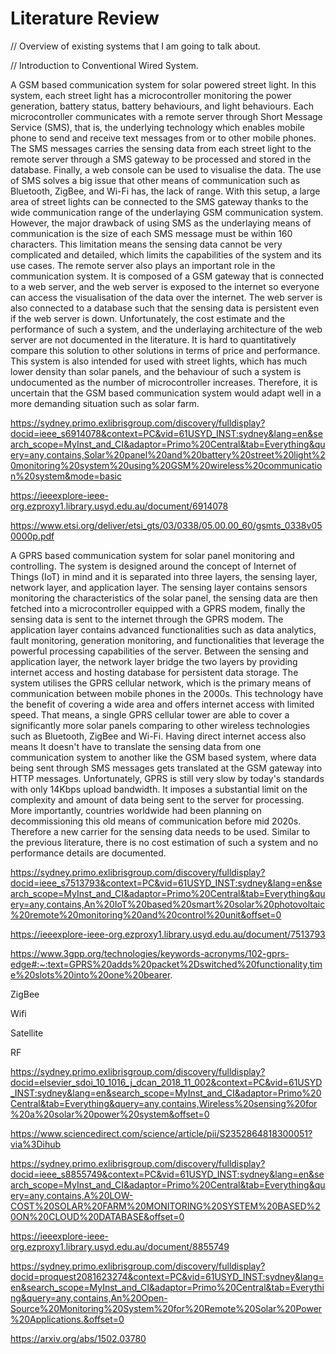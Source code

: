 # Literature Review

// Overview of existing systems that I am going to talk about.



// Introduction to Conventional Wired System.



A GSM based communication system for solar powered street light. In this system, each street light has a microcontroller monitoring the power generation, battery status, battery behaviours, and light behaviours. Each microcontroller communicates with a remote server through Short Message Service (SMS), that is, the underlying technology which enables mobile phone to send and receive text messages from or to other mobile phones. The SMS messages carries the sensing data from each street light to the remote server through a SMS gateway to be processed and stored in the database. Finally, a web console can be used to visualise the data. The use of SMS solves a big issue that other means of communication such as Bluetooth, ZigBee, and Wi-Fi has, the lack of range. With this setup, a large area of street lights can be connected to the SMS gateway thanks to the wide communication range of the underlaying GSM communication system. However, the major drawback of using SMS as the underlaying means of communication is the size of each SMS message must be within 160 characters. This limitation means the sensing data cannot be very complicated and detailed, which limits the capabilities of the system and its use cases. The remote server also plays an important role in the communication system. It is composed of a GSM gateway that is connected to a web server, and the web server is exposed to the internet so everyone can access the visualisation of the data over the internet. The web server is also connected to a database such that the sensing data is persistent even if the web server is down. Unfortunately, the cost estimate and the performance of such a system, and the underlaying architecture of the web server are not documented in the literature. It is hard to quantitatively compare this solution to other solutions in terms of price and performance. This system is also intended for used with street lights, which has much lower density than solar panels, and the behaviour of such a system is undocumented as the number of microcontroller increases. Therefore, it is uncertain that the GSM based communication system would adapt well in a more demanding situation such as solar farm. 



https://sydney.primo.exlibrisgroup.com/discovery/fulldisplay?docid=ieee_s6914078&context=PC&vid=61USYD_INST:sydney&lang=en&search_scope=MyInst_and_CI&adaptor=Primo%20Central&tab=Everything&query=any,contains,Solar%20panel%20and%20battery%20street%20light%20monitoring%20system%20using%20GSM%20wireless%20communication%20system&mode=basic

https://ieeexplore-ieee-org.ezproxy1.library.usyd.edu.au/document/6914078

https://www.etsi.org/deliver/etsi_gts/03/0338/05.00.00_60/gsmts_0338v050000p.pdf



A GPRS based communication system for solar panel monitoring and controlling. The system is designed around the concept of Internet of Things (IoT) in mind and it is separated into three layers, the sensing layer, network layer, and application layer. The sensing layer contains sensors monitoring the characteristics of the solar panel, the sensing data are then fetched into a microcontroller equipped with a GPRS modem, finally the sensing data is sent to the internet through the GPRS modem. The application layer contains advanced functionalities such as data analytics, fault monitoring, generation monitoring, and functionalities that leverage the powerful processing capabilities of the server. Between the sensing and application layer, the network layer bridge the two layers by providing internet access and hosting database for persistent data storage. The system utilises the GPRS cellular network, which is the primary means of communication between mobile phones in the 2000s. This technology have the benefit of covering a wide area and offers internet access with limited speed. That means, a single GPRS cellular tower are able to cover a significantly more solar panels comparing to other wireless technologies such as Bluetooth, ZigBee and Wi-Fi. Having direct internet access also means It doesn't have to translate the sensing data from one communication system to another like the GSM based system, where data being sent through SMS messages gets translated at the GSM gateway into HTTP messages. Unfortunately, GPRS is still very slow by today's standards with only 14Kbps upload bandwidth. It imposes a substantial limit on the complexity and amount of data being sent to the server for processing. More importantly, countries worldwide had been planning on decommissioning this old means of communication before mid 2020s. Therefore a new carrier for the sensing data needs to be used. Similar to the previous literature, there is no cost estimation of such a system and no performance details are documented. 



https://sydney.primo.exlibrisgroup.com/discovery/fulldisplay?docid=ieee_s7513793&context=PC&vid=61USYD_INST:sydney&lang=en&search_scope=MyInst_and_CI&adaptor=Primo%20Central&tab=Everything&query=any,contains,An%20IoT%20based%20smart%20solar%20photovoltaic%20remote%20monitoring%20and%20control%20unit&offset=0

https://ieeexplore-ieee-org.ezproxy1.library.usyd.edu.au/document/7513793

https://www.3gpp.org/technologies/keywords-acronyms/102-gprs-edge#:~:text=GPRS%20adds%20packet%2Dswitched%20functionality,time%20slots%20into%20one%20bearer.





ZigBee

Wifi

Satellite

RF





https://sydney.primo.exlibrisgroup.com/discovery/fulldisplay?docid=elsevier_sdoi_10_1016_j_dcan_2018_11_002&context=PC&vid=61USYD_INST:sydney&lang=en&search_scope=MyInst_and_CI&adaptor=Primo%20Central&tab=Everything&query=any,contains,Wireless%20sensing%20for%20a%20solar%20power%20system&offset=0

https://www.sciencedirect.com/science/article/pii/S2352864818300051?via%3Dihub



https://sydney.primo.exlibrisgroup.com/discovery/fulldisplay?docid=ieee_s8855749&context=PC&vid=61USYD_INST:sydney&lang=en&search_scope=MyInst_and_CI&adaptor=Primo%20Central&tab=Everything&query=any,contains,A%20LOW-COST%20SOLAR%20FARM%20MONITORING%20SYSTEM%20BASED%20ON%20CLOUD%20DATABASE&offset=0

https://ieeexplore-ieee-org.ezproxy1.library.usyd.edu.au/document/8855749



https://sydney.primo.exlibrisgroup.com/discovery/fulldisplay?docid=proquest2081623274&context=PC&vid=61USYD_INST:sydney&lang=en&search_scope=MyInst_and_CI&adaptor=Primo%20Central&tab=Everything&query=any,contains,An%20Open-Source%20Monitoring%20System%20for%20Remote%20Solar%20Power%20Applications.&offset=0

https://arxiv.org/abs/1502.03780